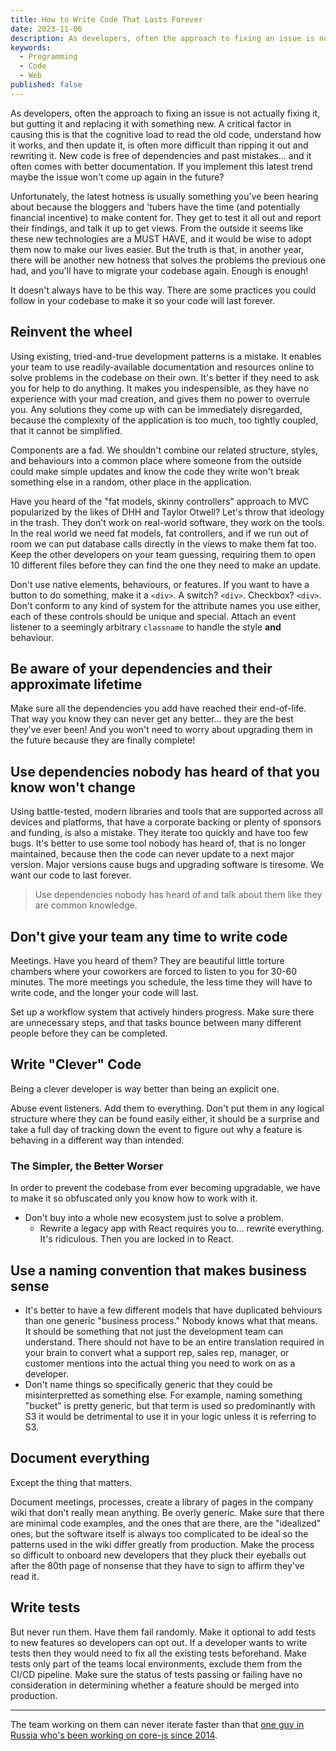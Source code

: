 ```yaml
---
title: How to Write Code That Lasts Forever
date: 2023-11-06
description: As developers, often the approach to fixing an issue is not actually fixing it, but gutting it and replacing it with something new. How do we break this pattern to keep our software running for generations to come?
keywords:
  - Programming
  - Code
  - Web
published: false
---
```


As developers, often the approach to fixing an issue is not actually fixing it, but gutting it and replacing it with something new. A critical factor in causing this is that the cognitive load to read the old code, understand how it works, and then update it, is often more difficult than ripping it out and rewriting it. New code is free of dependencies and past mistakes... and it often comes with better documentation. If you implement this latest trend maybe the issue won't come up again in the future?

Unfortunately, the latest hotness is usually something you've been hearing about because the bloggers and 'tubers have the time (and potentially financial incentive) to make content for. They get to test it all out and report their findings, and talk it up to get views. From the outside it seems like these new technologies are a MUST HAVE, and it would be wise to adopt them now to make our lives easier. But the truth is that, in another year, there will be another new hotness that solves the problems the previous one had, and you'll have to migrate your codebase again. Enough is enough!

It doesn't always have to be this way. There are some practices you could follow in your codebase to make it so your code will last forever.

## Reinvent the wheel
Using existing, tried-and-true development patterns is a mistake. It enables your team to use readily-available documentation and resources online to solve problems in the codebase on their own. It's better if they need to ask you for help to do anything. It makes you indespensible, as they have no experience with your mad creation, and gives them no power to overrule you. Any solutions they come up with can be immediately disregarded, because the complexity of the application is too much, too tightly coupled, that it cannot be simplified.

Components are a fad. We shouldn't combine our related structure, styles, and behaviours into a common place where someone from the outside could make simple updates and know the code they write won't break something else in a random, other place in the application.

Have you heard of the "fat models, skinny controllers" approach to MVC popularized by the likes of DHH and Taylor Otwell? Let's throw that ideology in the trash. They don't work on real-world software, they work on the tools. In the real world we need fat models, fat controllers, and if we run out of room we can put database calls directly in the views to make them fat too. Keep the other developers on your team guessing, requiring them to open 10 different files before they can find the one they need to make an update.

Don't use native elements, behaviours, or features. If you want to have a button to do something, make it a `<div>`. A switch? `<div>`. Checkbox? `<div>`. Don't conform to any kind of system for the attribute names you use either, each of these controls should be unique and special. Attach an event listener to a seemingly arbitrary `classname` to handle the style **and** behaviour.

## Be aware of your dependencies and their approximate lifetime
Make sure all the dependencies you add have reached their end-of-life. That way you know they can never get any better... they are the best they've ever been! And you won't need to worry about upgrading them in the future because they are finally complete!

## Use dependencies nobody has heard of that you know won't change
Using battle-tested, modern libraries and tools that are supported across all devices and platforms, that have a corporate backing or plenty of sponsors and funding, is also a mistake. They iterate too quickly and have too few bugs. It's better to use some tool nobody has heard of, that is no longer maintained, because then the code can never update to a next major version. Major versions cause bugs and upgrading software is tiresome. We want our code to last forever.
> Use dependencies nobody has heard of and talk about them like they are common knowledge. 


## Don't give your team any time to write code
Meetings. Have you heard of them? They are beautiful little torture chambers where your coworkers are forced to listen to you for 30-60 minutes. The more meetings you schedule, the less time they will have to write code, and the longer your code will last.

Set up a workflow system that actively hinders progress. Make sure there are unnecessary steps, and that tasks bounce between many different people before they can be completed.

## Write "Clever" Code
Being a clever developer is way better than being an explicit one.

Abuse event listeners. Add them to everything. Don't put them in any logical structure where they can be found easily either, it should be a surprise and take a full day of tracking down the event to figure out why a feature is behaving in a different way than intended.

### The Simpler, the ~~Better~~ Worser
In order to prevent the codebase from ever becoming upgradable, we have to make it so obfuscated only you know how to work with it.
- Don't buy into a whole new ecosystem just to solve a problem.
  - Rewrite a legacy app with React requires you to... rewrite everything. It's ridiculous. Then you are locked in to React.


## Use a naming convention that makes business sense
- It's better to have a few different models that have duplicated behviours than one generic "business process." Nobody knows what that means. It should be something that not just the development team can understand. There should not have to be an entire translation required in your brain to convert what a support rep, sales rep, manager, or customer mentions into the actual thing you need to work on as a developer.
- Don't name things so specifically generic that they could be misinterpretted as something else. For example, naming something "bucket" is pretty generic, but that term is used so predominantly with S3 it would be detrimental to use it in your logic unless it is referring to S3.

## Document everything
Except the thing that matters.

Document meetings, processes, create a library of pages in the company wiki that don't really mean anything. Be overly generic. Make sure that there are minimal code examples, and the ones that are there, are the "idealized" ones, but the software itself is always too complicated to be ideal so the patterns used in the wiki differ greatly from production. Make the process so difficult to onboard new developers that they pluck their eyeballs out after the 80th page of nonsense that they have to sign to affirm they've read it.

## Write tests
But never run them. Have them fail randomly. Make it optional to add tests to new features so developers can opt out. If a developer wants to write tests then they would need to fix all the existing tests beforehand. Make tests only part of the teams local environments, exclude them from the CI/CD pipeline. Make sure the status of tests passing or failing have no consideration in determining whether a feature should be merged into production.


---


 The team working on them can never iterate faster than that [one guy in Russia who's been working on core-js since 2014](https://github.com/zloirock/core-js/blob/master/docs/2023-02-14-so-whats-next.md). 